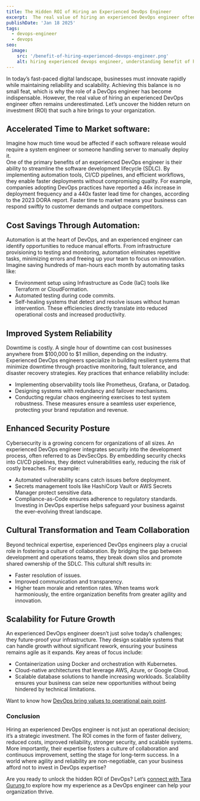 ```yaml
---
title: The Hidden ROI of Hiring an Experienced DevOps Engineer
excerpt:  The real value of hiring an experienced DevOps engineer often remains underestimated. Let’s uncover the hidden return on investment (ROI) that such a hire brings to your organization.
publishDate: 'Jan 18 2025'
tags:
  - devops-engineer
  - devops
seo:
  image:
    src: '/benefit-of-hiring-experienced-devops-engineer.png'
    alt: hiring experienced devops engineer, understanding benefit of hiring experienced better devops engineer
---
```

In today’s fast-paced digital landscape, businesses must innovate rapidly while maintaining reliability and scalability. Achieving this balance is no small feat, which is why the role of a DevOps engineer has become indispensable. However, the real value of hiring an experienced DevOps engineer often remains underestimated. Let’s uncover the hidden return on investment (ROI) that such a hire brings to your organization. 

## Accelerated Time to Market software:
Imagine how much time woud be affected if each software release would require a system engineer or someone handling server to manually deploy it.  
One of the primary benefits of an experienced DevOps engineer is their ability to streamline the software development lifecycle (SDLC). By implementing automation tools, CI/CD pipelines, and efficient workflows, they enable faster deployments without compromising quality.
For example, companies adopting DevOps practices have reported a 46x increase in deployment frequency and a 440x faster lead time for changes, according to the 2023 DORA report. Faster time to market means your business can respond swiftly to customer demands and outpace competitors.
## Cost Savings Through Automation:
Automation is at the heart of DevOps, and an experienced engineer can identify opportunities to reduce manual efforts. From infrastructure provisioning to testing and monitoring, automation eliminates repetitive tasks, minimizing errors and freeing up your team to focus on innovation.
Imagine saving hundreds of man-hours each month by automating tasks like:
- Environment setup using Infrastructure as Code (IaC) tools like Terraform or CloudFormation.
- Automated testing during code commits.
- Self-healing systems that detect and resolve issues without human intervention.
These efficiencies directly translate into reduced operational costs and increased productivity.

## Improved System Reliability
Downtime is costly. A single hour of downtime can cost businesses anywhere from $100,000 to $1 million, depending on the industry. Experienced DevOps engineers specialize in building resilient systems that minimize downtime through proactive monitoring, fault tolerance, and disaster recovery strategies.
Key practices that enhance reliability include:
- Implementing observability tools like Prometheus, Grafana, or Datadog.
- Designing systems with redundancy and failover mechanisms.
- Conducting regular chaos engineering exercises to test system robustness.
These measures ensure a seamless user experience, protecting your brand reputation and revenue.

## Enhanced Security Posture
Cybersecurity is a growing concern for organizations of all sizes. An experienced DevOps engineer integrates security into the development process, often referred to as DevSecOps. By embedding security checks into CI/CD pipelines, they detect vulnerabilities early, reducing the risk of costly breaches.
For example:
- Automated vulnerability scans catch issues before deployment.
- Secrets management tools like HashiCorp Vault or AWS Secrets Manager protect sensitive data.
- Compliance-as-Code ensures adherence to regulatory standards.
Investing in DevOps expertise helps safeguard your business against the ever-evolving threat landscape.

## Cultural Transformation and Team Collaboration
Beyond technical expertise, experienced DevOps engineers play a crucial role in fostering a culture of collaboration. By bridging the gap between development and operations teams, they break down silos and promote shared ownership of the SDLC.
This cultural shift results in:
- Faster resolution of issues.
- Improved communication and transparency.
- Higher team morale and retention rates.
When teams work harmoniously, the entire organization benefits from greater agility and innovation.

## Scalability for Future Growth
An experienced DevOps engineer doesn’t just solve today’s challenges; they future-proof your infrastructure. They design scalable systems that can handle growth without significant rework, ensuring your business remains agile as it expands.
Key areas of focus include:
- Containerization using Docker and orchestration with Kubernetes.
- Cloud-native architectures that leverage AWS, Azure, or Google Cloud.
- Scalable database solutions to handle increasing workloads.
Scalability ensures your business can seize new opportunities without being hindered by technical limitations.

Want to know how [DevOps bring values to operational pain point](https://tara.com.np/blog/how-devops-solves-operational-pain-downtime-fix/).

### Conclusion 
Hiring an experienced DevOps engineer is not just an operational decision; it’s a strategic investment. The ROI comes in the form of faster delivery, reduced costs, improved reliability, stronger security, and scalable systems. More importantly, their expertise fosters a culture of collaboration and continuous improvement, setting the stage for long-term success.
In a world where agility and reliability are non-negotiable, can your business afford not to invest in DevOps expertise?

Are you ready to unlock the hidden ROI of DevOps? Let’s [ connect with Tara Gurung ](https://linkedin.com/in/taragurung) to explore how my experience as a DevOps engineer can help your organization thrive.
  

